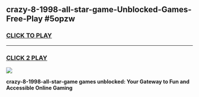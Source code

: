 
## crazy-8-1998-all-star-game-Unblocked-Games-Free-Play #5opzw
<h3>
<a href="https://us.freeplayer.one?title=crazy-8-1998-all-star-game&ref=9M">CLICK TO PLAY</a></h3>
<hr>

<h3>
<a href="https://us.freeplayer.one?title=crazy-8-1998-all-star-game&ref=9M">CLICK 2 PLAY</a>
  
</h3>

<a href="https://us.freeplayer.one?title=crazy-8-1998-all-star-game&ref=9M"><img src="https://clearcache.store/games.png"></a>


**crazy-8-1998-all-star-game games unblocked: Your Gateway to Fun and Accessible Online Gaming**

